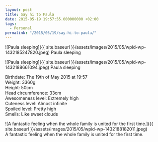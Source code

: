 ```yaml
---
layout: post
title: Say hi to Paula
date: 2015-05-19 19:57:55.000000000 +02:00
tags:
  - Personal
permalink: "/2015/05/19/say-hi-to-paula/"
---
```


![Paula sleeping]({{ site.baseurl }}/assets/images/2015/05/wpid-wp-1432185247820.jpeg)
Paula sleeping

![Paula sleeping]({{ site.baseurl }}/assets/images/2015/05/wpid-wp-1432188661094.jpeg)
Paula sleeping

Birthdate: The 19th of May 2015 at 19:57  
Weight: 3360g  
Height: 50cm  
Head circumference: 33cm  
Awesomeness level: Extremely high  
Cuteness level: Almost infinite  
Spoiled level: Pretty high  
Smells: Like sweet clouds

![A fantastic feeling when the whole family is united for the first time.]({{ site.baseurl }}/assets/images/2015/05/wpid-wp-1432188182011.jpeg)  
A fantastic feeling when the whole family is united for the first time.
